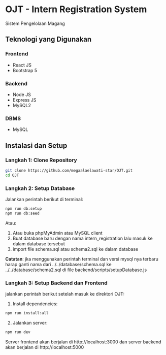 # OJT - Intern Registration System
Sistem Pengelolaan Magang

## Teknologi yang Digunakan
### Frontend
- React JS
- Bootstrap 5

### Backend
- Node JS
- Express JS
- MySQL2

### DBMS
- MySQL

## Instalasi dan Setup
### Langkah 1: Clone Repository
```bash
git clone https://github.com/megaalaelawati-star/OJT.git
cd OJT
```

### Langkah 2: Setup Database
Jalankan perintah berikut di terminal:
```bash
npm run db:setup
npm run db:seed
```
Atau:
1. Atau buka phpMyAdmin atau MySQL client
2. Buat database baru dengan nama intern_registration lalu masuk ke dalam database tersebut
3. import file schema.sql atau schema2.sql ke dalam database

**Catatan**: jka menggunakan perintah terminal dan versi mysql nya terbaru harap ganti nama dari ../../database/schema.sql ke ../../database/schema2.sql di file backend/scripts/setupDatabase.js

### Langkah 3: Setup Backend dan Frontend
jalankan perintah berikut setelah masuk ke direktori OJT:
1. Install dependencies:
```bash
npm run install:all
```
2. Jalankan server:
```bash
npm run dev
```
Server frontend akan berjalan di http://localhost:3000 dan server backend akan berjalan di http://localhost:5000
